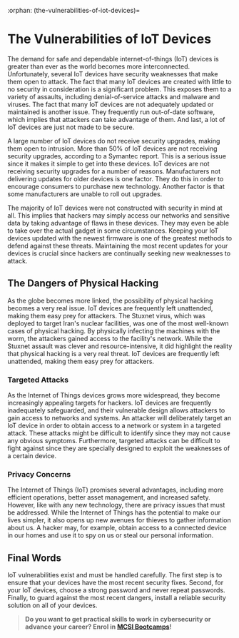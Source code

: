 :orphan:
(the-vulnerabilities-of-iot-devices)=
# The Vulnerabilities of IoT Devices
 

The demand for safe and dependable internet-of-things (IoT) devices is greater than ever as the world becomes more interconnected. Unfortunately, several IoT devices have security weaknesses that make them open to attack. The fact that many IoT devices are created with little to no security in consideration is a significant problem. This exposes them to a variety of assaults, including denial-of-service attacks and malware and viruses. The fact that many IoT devices are not adequately updated or maintained is another issue. They frequently run out-of-date software, which implies that attackers can take advantage of them. And last, a lot of IoT devices are just not made to be secure.

A large number of IoT devices do not receive security upgrades, making them open to intrusion. More than 50% of IoT devices are not receiving security upgrades, according to a Symantec report. This is a serious issue since it makes it simple to get into these devices. IoT devices are not receiving security upgrades for a number of reasons. Manufacturers not delivering updates for older devices is one factor. They do this in order to encourage consumers to purchase new technology. Another factor is that some manufacturers are unable to roll out upgrades.

The majority of IoT devices were not constructed with security in mind at all. This implies that hackers may simply access our networks and sensitive data by taking advantage of flaws in these devices. They may even be able to take over the actual gadget in some circumstances. Keeping your IoT devices updated with the newest firmware is one of the greatest methods to defend against these threats. Maintaining the most recent updates for your devices is crucial since hackers are continually seeking new weaknesses to attack.

## The Dangers of Physical Hacking

As the globe becomes more linked, the possibility of physical hacking becomes a very real issue. IoT devices are frequently left unattended, making them easy prey for attackers. The Stuxnet virus, which was deployed to target Iran's nuclear facilities, was one of the most well-known cases of physical hacking. By physically infecting the machines with the worm, the attackers gained access to the facility's network. While the Stuxnet assault was clever and resource-intensive, it did highlight the reality that physical hacking is a very real threat. IoT devices are frequently left unattended, making them easy prey for attackers.

### Targeted Attacks

As the Internet of Things devices grows more widespread, they become increasingly appealing targets for hackers. IoT devices are frequently inadequately safeguarded, and their vulnerable design allows attackers to gain access to networks and systems. An attacker will deliberately target an IoT device in order to obtain access to a network or system in a targeted attack. These attacks might be difficult to identify since they may not cause any obvious symptoms. Furthermore, targeted attacks can be difficult to fight against since they are specially designed to exploit the weaknesses of a certain device.

### Privacy Concerns

The Internet of Things (IoT) promises several advantages, including more efficient operations, better asset management, and increased safety. However, like with any new technology, there are privacy issues that must be addressed. While the Internet of Things has the potential to make our lives simpler, it also opens up new avenues for thieves to gather information about us. A hacker may, for example, obtain access to a connected device in our homes and use it to spy on us or steal our personal information.

## Final Words

IoT vulnerabilities exist and must be handled carefully. The first step is to ensure that your devices have the most recent security fixes. Second, for your IoT devices, choose a strong password and never repeat passwords. Finally, to guard against the most recent dangers, install a reliable security solution on all of your devices.

> **Do you want to get practical skills to work in cybersecurity or advance your career? Enrol in [MCSI Bootcamps](https://www.mosse-institute.com/bootcamps.html)!**